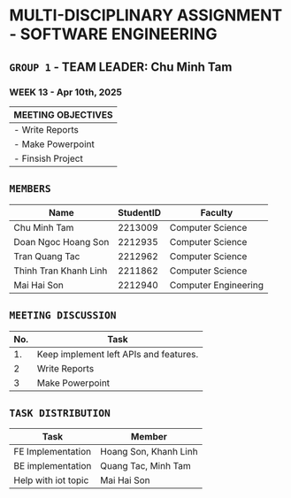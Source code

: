 # MULTI-DISCIPLINARY ASSIGNMENT - SOFTWARE ENGINEERING

## `GROUP 1` - TEAM LEADER: Chu Minh Tam

### WEEK 13 - Apr 10th, 2025

| MEETING OBJECTIVES |
| ------------------ |
| - Write Reports    |
| - Make Powerpoint  |
| - Finsish Project  |

## `MEMBERS`

| Name                  | StudentID | Faculty              |
| --------------------- | --------- | -------------------- |
| Chu Minh Tam          | 2213009   | Computer Science     |
| Doan Ngoc Hoang Son   | 2212935   | Computer Science     |
| Tran Quang Tac        | 2212962   | Computer Science     |
| Thinh Tran Khanh Linh | 2211862   | Computer Science     |
| Mai Hai Son           | 2212940   | Computer Engineering |

## `MEETING DISCUSSION`

| No. | Task                                   |
| --- | -------------------------------------- |
| 1.  | Keep implement left APIs and features. |
| 2   | Write Reports                          |
| 3   | Make Powerpoint                        |

## `TASK DISTRIBUTION`

| Task                | Member                |
| ------------------- | --------------------- |
| FE Implementation   | Hoang Son, Khanh Linh |
| BE implementation   | Quang Tac, Minh Tam   |
| Help with iot topic | Mai Hai Son           |
